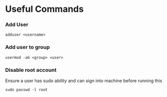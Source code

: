 # Useful Commands

### Add User

```
adduser <username>
```

### Add user to group

```
usermod -aG <group> <user>
```

### Disable root account
Ensure a user has sudo ability and can sign into machine before running this
```
sudo passwd -l root
```
